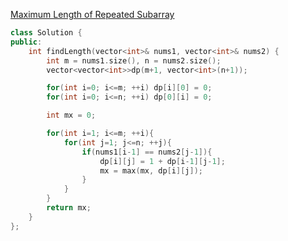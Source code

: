 [Maximum Length of Repeated Subarray](https://leetcode.com/problems/maximum-length-of-repeated-subarray/)

```cpp
class Solution {
public:
    int findLength(vector<int>& nums1, vector<int>& nums2) {
        int m = nums1.size(), n = nums2.size();
        vector<vector<int>>dp(m+1, vector<int>(n+1));

        for(int i=0; i<=m; ++i) dp[i][0] = 0;
        for(int i=0; i<=n; ++i) dp[0][i] = 0;

        int mx = 0;

        for(int i=1; i<=m; ++i){
            for(int j=1; j<=n; ++j){
                if(nums1[i-1] == nums2[j-1]){
                    dp[i][j] = 1 + dp[i-1][j-1];
                    mx = max(mx, dp[i][j]);
                }
            }
        }
        return mx;
    }
};
```
